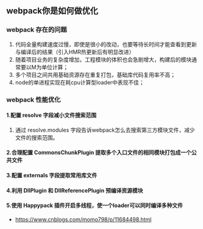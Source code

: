 ## webpack你是如何做优化

### webpack 存在的问题
1. 代码全量构建速度过慢，即使是很小的改动，也要等待长时间才能查看到更新与编译后的结果（引入HMR热更新后有明显改进）
2. 随着项目业务的复杂度增加，工程模块的体积也会急剧增大，构建后的模块通常要以M为单位计算；
3. 多个项目之间共用基础资源存在重复打包，基础库代码复用率不高；
4. node的单进程实现在耗cpu计算型loader中表现不佳；

### webpack 性能优化

#### 1.配置 resolve 字段减小文件搜索范围
1. 通过 resolve.modules 字段告诉webpack怎么去搜索第三方模块文件，减少文件的搜索范围。

#### 2.合理配置 CommonsChunkPlugin 提取多个入口文件的相同模块打包成一个公共文件


#### 3.配置 externals 字段提取常用库文件

#### 4.利用 DllPlugin 和 DllReferencePlugin 预编译资源模块

#### 5.使用 Happypack 插件开启多线程，使一个loader可以同时编译多种文件
 



+ https://www.cnblogs.com/momo798/p/11684498.html